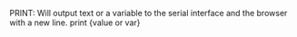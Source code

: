 PRINT:
Will output text or a variable to the serial interface and the browser with a new line.
print {value or var}

